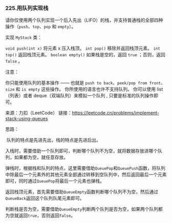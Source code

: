 ### 225.用队列实现栈

请你仅使用两个队列实现一个后入先出（LIFO）的栈，并支持普通栈的全部四种操作（`push`、`top`、`pop` 和 `empty`）。

实现 `MyStack` 类：

`void push(int x)` 将元素 x 压入栈顶。
`int pop()` 移除并返回栈顶元素。
`int top()` 返回栈顶元素。
`boolean empty()` 如果栈是空的，返回 `true` ；否则，返回 `false` 。


注意：

你只能使用队列的基本操作 —— 也就是 `push to back`、`peek/pop from front`、`size` 和 `is empty` 这些操作。
你所使用的语言也许不支持队列。 你可以使用 list （列表）或者 deque（双端队列）来模拟一个队列 , 只要是标准的队列操作即可。

来源：力扣（LeetCode）
链接：https://leetcode.cn/problems/implement-stack-using-queues

思路：

​	队列的特点是先进先出，栈的特点是先进后出。

​	入栈时，需要借助一个队列即可，判断哪个队列不为空，就将数据存放进哪个队列，如果都为空，就任意存放。

​		弹栈时，根据栈和队列的特点，这里需要借助`QueuePop`和`QueuePush`函数，将队列中除最后一个元素外的其他元素全部通过转移到空队列中，然后返回最后一个元素即可，同时通过`QueuePop`将最后一个元素也弹栈。

​		返回栈顶元素，首先需要借助`QueueEmpty`函数判断哪个队列不为空，然后通过`QueueBack`返回这个队列队尾元素即可。

​		判断栈是否为空，需要借助`QueueEmpty`判断两个队列是否为空，如果两个队列都为空就返回`true`，否则返回`false`。